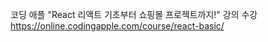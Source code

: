 코딩 애플 <Span>"React 리액트 기초부터 쇼핑몰 프로젝트까지!"</span> 강의 수강<br> 
https://online.codingapple.com/course/react-basic/
